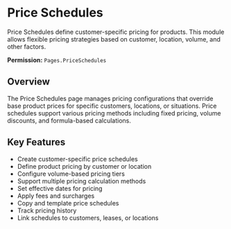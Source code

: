 # Price Schedules

Price Schedules define customer-specific pricing for products. This module allows flexible pricing strategies based on customer, location, volume, and other factors.

**Permission:** `Pages.PriceSchedules`

## Overview

The Price Schedules page manages pricing configurations that override base product prices for specific customers, locations, or situations. Price schedules support various pricing methods including fixed pricing, volume discounts, and formula-based calculations.

## Key Features

* Create customer-specific price schedules
* Define product pricing by customer or location
* Configure volume-based pricing tiers
* Support multiple pricing calculation methods
* Set effective dates for pricing
* Apply fees and surcharges
* Copy and template price schedules
* Track pricing history
* Link schedules to customers, leases, or locations

